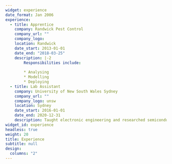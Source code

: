 ```yaml
---
widget: experience
date_format: Jan 2006
experience:
  - title: Apprentice
    company: Randwick Pest Control
    company_url: ""
    company_logo: 
    location: Randwick
    date_start: 2013-01-01
    date_end: "2018-03-25"
    description: |-2
        Responsibilities include:
        
        * Analysing
        * Modelling
        * Deploying
  - title: Lab Assistant
    company: University of New South Wales Sydney
    company_url: ""
    company_logo: unsw
    location: Sydney
    date_start: 2016-01-01
    date_end: 2020-12-31
    description: Taught electronic engineering and researched semiconductor physics.
widget_id: experience
headless: true
weight: 20
title: Experience
subtitle: null
design:
  columns: "2"
---
```

